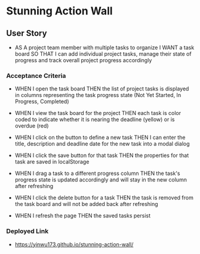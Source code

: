# Stunning Action Wall

## User Story

* AS A project team member with multiple tasks to organize I WANT a task board SO THAT I can add individual project tasks, manage their state of progress and track overall project progress accordingly

### Acceptance Criteria 

* WHEN I open the task board THEN the list of project tasks is displayed in columns representing the task progress state (Not Yet Started, In Progress, Completed)

* WHEN I view the task board for the project THEN each task is color coded to indicate whether it is nearing the deadline (yellow) or is overdue (red)

* WHEN I click on the button to define a new task THEN I can enter the title, description and deadline date for the new task into a modal dialog

* WHEN I click the save button for that task THEN the properties for that task are saved in localStorage

* WHEN I drag a task to a different progress column THEN the task's progress state is updated accordingly and will stay in the new column after refreshing

* WHEN I click the delete button for a task THEN the task is removed from the task board and will not be added back after refreshing

* WHEN I refresh the page THEN the saved tasks persist

### Deployed Link

* https://yinwu173.github.io/stunning-action-wall/
